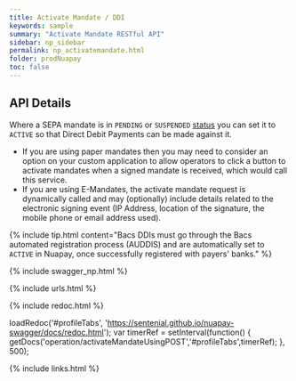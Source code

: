 ```yaml
---
title: Activate Mandate / DDI
keywords: sample
summary: "Activate Mandate RESTful API"
sidebar: np_sidebar
permalink: np_activatemandate.html
folder: prodNuapay
toc: false
---
```


## API Details

Where a SEPA mandate is in `PENDING` or `SUSPENDED` [status](np_mandatestatuses.html) you can set it to `ACTIVE` so that Direct Debit Payments can be made against it.

* If you are using paper mandates then you may need to consider an option on your custom application to allow operators to click a button to activate mandates when a signed mandate is received, which would call this service.
* If you are using E-Mandates, the activate mandate request is dynamically called and may (optionally) include details related to the electronic signing event (IP Address, location of the signature, the mobile phone or email address used).


{% include tip.html content="Bacs DDIs must go through the Bacs automated registration process (AUDDIS) and are automatically set to `ACTIVE` in Nuapay, once successfully registered with payers' banks." %}


{% include swagger_np.html %}

{% include urls.html %}


<ul id="profileTabs" class="nav nav-tabs">
    
   
</ul>
   
{% include redoc.html %}
   
loadRedoc('#profileTabs', 'https://sentenial.github.io/nuapay-swagger/docs/redoc.html');
var timerRef = setInterval(function() { getDocs('operation/activateMandateUsingPOST','#profileTabs',timerRef); }, 500);


</script>


<div id="mydiv"></div>
</div>
</div>


{% include links.html %}
